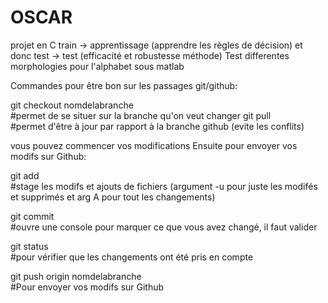 # OSCAR
projet en C
train -> apprentissage (apprendre les règles de décision) et donc test -> test (efficacité et robustesse méthode)
Test  differentes morphologies pour l'alphabet sous matlab 


Commandes pour être bon sur les passages git/github:

git checkout nomdelabranche                               
#permet de se situer sur la branche qu'on veut changer
git pull                                                 
#permet d'être à jour par rapport à la branche github (evite les conflits)

vous pouvez commencer vos modifications
Ensuite pour envoyer vos modifs sur Github:

git add                                                   
#stage les modifs et ajouts de fichiers (argument -u pour juste les modifés et supprimés et arg A pour tout les changements)

git commit                                                
#ouvre une console pour marquer ce que vous avez changé, il faut valider

git status                                                
#pour vérifier que les changements ont été pris en compte

git push origin nomdelabranche                            
#Pour envoyer vos modifs sur Github
